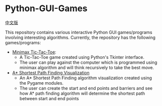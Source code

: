 # Python-GUI-Games

[中文版](https://github.com/RandomY-2/Python-GUI-Games/blob/main/README_CHN.md)

This repository contains various interactive Python GUI games/programs involving interesting algorithms. Currently, the repository has the following games/programs:
* [Minimax Tic-Tac-Toe](https://github.com/RandomY-2/Python-GUI-Games/tree/main/TicTacToe):
  * A Tic-Tac-Toe game created using Python's Tkinter interface. 
  * The user can play against the computer which is programmed using minimax algorithm and will think recursively to take the best move. 
* [A* Shortest Path Finding Visualization](https://github.com/RandomY-2/Python-GUI-Games/tree/main/A_Star_Visualization)
  * An A* Shortest Path Finding algorithm visualization created using the Pygame modules.
  * The user can create the start and end points and barriers and see how A* path finding algorithm will determine the shortest path between start and end points

